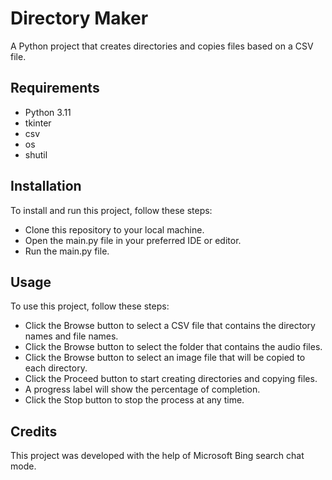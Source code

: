 # Directory Maker

A Python project that creates directories and copies files based on a CSV file.

## Requirements

- Python 3.11
- tkinter
- csv
- os
- shutil

## Installation

To install and run this project, follow these steps:

- Clone this repository to your local machine.
- Open the main.py file in your preferred IDE or editor.
- Run the main.py file.

## Usage

To use this project, follow these steps:

- Click the Browse button to select a CSV file that contains the directory names and file names.
- Click the Browse button to select the folder that contains the audio files.
- Click the Browse button to select an image file that will be copied to each directory.
- Click the Proceed button to start creating directories and copying files.
- A progress label will show the percentage of completion.
- Click the Stop button to stop the process at any time.

## Credits

This project was developed with the help of Microsoft Bing search chat mode.
